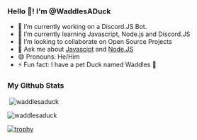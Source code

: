 ### Hello 👋! I'm @WaddlesADuck

- 🔭 I’m currently working on a Discord.JS Bot.
- 🌱 I’m currently learning Javascript, Node.js and Discord.JS
- 👯 I’m looking to collaborate on Open Source Projects
- 💬 Ask me about [Javascipt](https://developer.mozilla.org/en-US/docs/Web/JavaScript) and [Node.JS](https://nodejs.org/)
- 😄 Pronouns: He/Him
- ⚡ Fun fact: I have a pet Duck named Waddles 🦆

### My Github Stats



<p>&nbsp;<img align="center" src="https://github-readme-stats.vercel.app/api?username=waddlesaduck&theme=onedark&show_icons=true&locale=en" alt="waddlesaduck" /></p>

<p><img align="center" src="https://github-readme-streak-stats.herokuapp.com/?user=waddlesaduck&theme=onedark" alt="waddlesaduck" /></p>

[![trophy](https://github-profile-trophy.vercel.app/?username=waddlesaduck&theme=onedark)](https://github.com/ryo-ma/github-profile-trophy)
